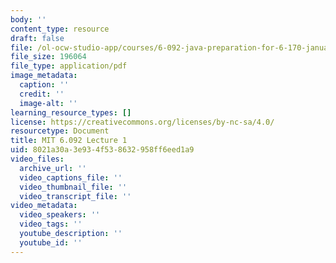 ```yaml
---
body: ''
content_type: resource
draft: false
file: /ol-ocw-studio-app/courses/6-092-java-preparation-for-6-170-january-iap-2006/mit6_092_iap06_lecture1a.pdf
file_size: 196064
file_type: application/pdf
image_metadata:
  caption: ''
  credit: ''
  image-alt: ''
learning_resource_types: []
license: https://creativecommons.org/licenses/by-nc-sa/4.0/
resourcetype: Document
title: MIT 6.092 Lecture 1
uid: 8021a30a-3e93-4f53-8632-958ff6eed1a9
video_files:
  archive_url: ''
  video_captions_file: ''
  video_thumbnail_file: ''
  video_transcript_file: ''
video_metadata:
  video_speakers: ''
  video_tags: ''
  youtube_description: ''
  youtube_id: ''
---
```

